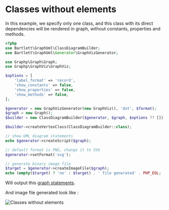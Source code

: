 <!-- markdownlint-disable MD013 -->
# Classes without elements

In this example, we specify only one class, and this class with its direct dependencies will be rendered in graph,
without constants, properties and methods.

```php
<?php
use Bartlett\GraphUml\ClassDiagramBuilder;
use Bartlett\GraphUml\Generator\GraphVizGenerator;

use Graphp\Graph\Graph;
use Graphp\GraphViz\GraphViz;

$options = [
    'label_format' => 'record',
    'show_constants' => false,
    'show_properties' => false,
    'show_methods' => false,
];

$generator = new GraphVizGenerator(new GraphViz(), 'dot', $format);
$graph = new Graph();
$builder = new ClassDiagramBuilder($generator, $graph, $options ?? []);

$builder->createVertexClass(ClassDiagramBuilder::class);

// show UML diagram statements
echo $generator->createScript($graph);

// default format is PNG, change it to SVG
$generator->setFormat('svg');

// generate binary image file
$target = $generator->createImageFile($graph);
echo (empty($target) ? 'no' : $target) . ' file generated' . PHP_EOL;
```

Will output this [graph statements](../assets/images/without-elements.record.gv).

And image file generated look like :

![Classes without elements](../assets/images/without-elements.graphviz.svg)
